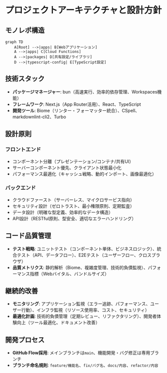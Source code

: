 # プロジェクトアーキテクチャと設計方針

## モノレポ構造

```mermaid
graph TD
    A[Root] -->|apps| B[Webアプリケーション]
    A -->|apps| C[Cloud Functions]
    A -->|packages| D[共有設定/ライブラリ]
    D -->|typescript-config| E[TypeScript設定]
```

## 技術スタック

- **パッケージマネージャー**: bun（高速実行、効率的依存管理、Workspaces機能）
- **フレームワーク**: Next.js（App Router活用）、React、TypeScript
- **開発ツール**: Biome（リンター・フォーマッター統合）、CSpell、markdownlint-cli2、Turbo

## 設計原則

### フロントエンド

- コンポーネント分離（プレゼンテーション/コンテナ/共有UI）
- サーバーコンポーネント優先、クライアント状態最小化
- パフォーマンス最適化（キャッシュ戦略、動的インポート、画像最適化）

### バックエンド

- クラウドファースト（サーバーレス、マイクロサービス指向）
- セキュリティ設計（ゼロトラスト、最小権限原則、定期監査）
- データ設計（明確な型定義、効率的なデータ構造）
- API設計（RESTful原則、型安全、適切なエラーハンドリング）

## コード品質管理

- **テスト戦略**: ユニットテスト（コンポーネント単体、ビジネスロジック）、統合テスト（API、データフロー）、E2Eテスト（ユーザーフロー、クロスブラウザ）
- **品質メトリクス**: 静的解析（Biome、複雑度管理、技術的負債監視）、パフォーマンス指標（Webバイタル、バンドルサイズ）

## 継続的改善

- **モニタリング**: アプリケーション監視（エラー追跡、パフォーマンス、ユーザー行動）、インフラ監視（リソース使用率、コスト、セキュリティ）
- **最適化計画**: 技術的負債管理（定期レビュー、リファクタリング）、開発者体験向上（ツール最適化、ドキュメント改善）

## 開発プロセス

- **GitHub Flow採用**: メインブランチは`main`、機能開発・バグ修正は専用ブランチ
- **ブランチ命名規則**: `feature/機能名`、`fix/バグ名`、`docs/内容`、`refactor/内容`
